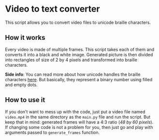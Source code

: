 # Video to text converter

This script allows you to convert video files to unicode braille characters.

## How it works

Every video is made of multiple frames. This script takes each of them and converts it into a black and white image. Generated picture is then divided into rectangles of size of 2 by 4 pixels and transformed into braille characters.

**Side info**: You can read more about how unicode handles the braille characters [here](https://en.wikipedia.org/wiki/Braille_Patterns). But basically, they represent a binary number using filled and empty dots.

## How to use it

If you don't want to mess up with the code, just put a video file named `video.mp4` in the same directory as the `main.py` file and run the script. But keep that in mind: generated frames will have a 4:3 ratio (_48 by 60 pixels_).\
If changing some code is not a problem for you, then just go and play with arguments passed to `generate_frames` function.
